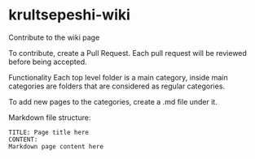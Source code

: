 # krultsepeshi-wiki
Contribute to the wiki page

To contribute, create a Pull Request. Each pull request will be reviewed before being accepted.

Functionality
Each top level folder is a main category, inside main categories are folders that are considered as regular categories.

To add new pages to the categories, create a .md file under it.

Markdown file structure:

```
TITLE: Page title here
CONTENT:
Markdown page content here
```
